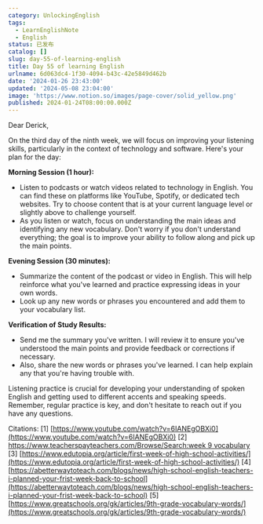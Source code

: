 ```yaml
---
category: UnlockingEnglish
tags:
  - LearnEnglishNote
  - English
status: 已发布
catalog: []
slug: day-55-of-learning-english
title: Day 55 of learning English
urlname: 6d063dc4-1f30-4094-b43c-42e5849d462b
date: '2024-01-26 23:43:00'
updated: '2024-05-08 23:04:00'
image: 'https://www.notion.so/images/page-cover/solid_yellow.png'
published: 2024-01-24T08:00:00.000Z
---
```


Dear Derick,


On the third day of the ninth week, we will focus on improving your listening skills, particularly in the context of technology and software. Here's your plan for the day:


**Morning Session (1 hour):**

- Listen to podcasts or watch videos related to technology in English. You can find these on platforms like YouTube, Spotify, or dedicated tech websites. Try to choose content that is at your current language level or slightly above to challenge yourself.
- As you listen or watch, focus on understanding the main ideas and identifying any new vocabulary. Don't worry if you don't understand everything; the goal is to improve your ability to follow along and pick up the main points.

**Evening Session (30 minutes):**

- Summarize the content of the podcast or video in English. This will help reinforce what you've learned and practice expressing ideas in your own words.
- Look up any new words or phrases you encountered and add them to your vocabulary list.

**Verification of Study Results:**

- Send me the summary you've written. I will review it to ensure you've understood the main points and provide feedback or corrections if necessary.
- Also, share the new words or phrases you've learned. I can help explain any that you're having trouble with.

Listening practice is crucial for developing your understanding of spoken English and getting used to different accents and speaking speeds. Remember, regular practice is key, and don't hesitate to reach out if you have any questions.


Citations:
[1] [https://www.youtube.com/watch?v=6IANEgOBXi0](https://www.youtube.com/watch?v=6IANEgOBXi0)
[2] [https://www.teacherspayteachers.com/Browse/Search:week 9 vocabulary](https://www.teacherspayteachers.com/Browse/Search:week%209%20vocabulary)
[3] [https://www.edutopia.org/article/first-week-of-high-school-activities/](https://www.edutopia.org/article/first-week-of-high-school-activities/)
[4] [https://abetterwaytoteach.com/blogs/news/high-school-english-teachers-i-planned-your-frist-week-back-to-school](https://abetterwaytoteach.com/blogs/news/high-school-english-teachers-i-planned-your-frist-week-back-to-school)
[5] [https://www.greatschools.org/gk/articles/9th-grade-vocabulary-words/](https://www.greatschools.org/gk/articles/9th-grade-vocabulary-words/)

